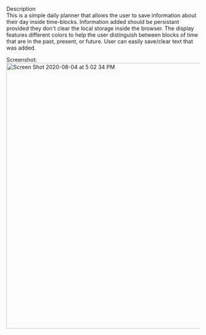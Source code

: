 Description<br>
This is a simple daily planner that allows the user to save information about their day inside time-blocks.  Information added should be persistant provided they don't clear the local storage inside the browser. The display features different colors to help the user distinguish between blocks of time that are in the past, present, or future.  User can easily save/clear text that was added.

Screenshot: <img width="694" alt="Screen Shot 2020-08-04 at 5 02 34 PM" src="https://user-images.githubusercontent.com/39674638/89357084-59d67a00-d674-11ea-84a7-684bd5e9c536.png">
